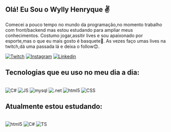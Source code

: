 

## Olá! Eu Sou o Wylly Henryque ✌️

Comecei a pouco tempo no mundo da programação,no momento trabalho com front/backend mas estou estudando para ampliar meus conhecimentos.
Costumo jogar,assitir lives e sou apaixonado por esporte,mas o que eu mais gosto é basquete🏀.
As vezes faço umas lives na twitch,dá uma passada lá e deixa o follow😊.

[![Twitch](https://img.shields.io/badge/Twitch-9146FF?style=for-the-badge&logo=twitch&logoColor=white)](twitch.tv/lonwely)
[![Instagram](https://img.shields.io/badge/Instagram-E4405F?style=for-the-badge&logo=instagram&logoColor=white)](https://www.instagram.com/_whcv_/)
[![Linkedin](https://img.shields.io/badge/LinkedIn-0077B5?style=for-the-badge&logo=linkedin&logoColor=white)](https://www.linkedin.com/in/wylly-henryque-1317661b1/)

## Tecnologias que eu uso no meu dia a dia:
<div style="display: inline_block"><br/>
<img aling="center" alt="C#" src="https://img.shields.io/badge/C%23-239120?style=for-the-badge&logo=c-sharp&logoColor=white"/>
<img aling="center" alt="JS" src="https://img.shields.io/badge/JavaScript-323330?style=for-the-badge&logo=javascript&logoColor=F7DF1E"/>
<img aling="center" alt="mysql" src="https://img.shields.io/badge/MySQL-00000F?style=for-the-badge&logo=mysql&logoColor=white"/>
<img aling="center" alt=".net" src="https://img.shields.io/badge/.NET-5C2D91?style=for-the-badge&logo=.net&logoColor=white"/>
<img aling="center" alt="html5" src="https://img.shields.io/badge/HTML5-E34F26?style=for-the-badge&logo=html5&logoColor=white"/>
<img aling="center" alt="CSS" src="https://img.shields.io/badge/CSS3-1572B6?style=for-the-badge&logo=css3&logoColor=white"/>
</div>

## Atualmente estou estudando:
<div style="display: inline_block"><br/>
<img aling="center" alt="html5" src="https://img.shields.io/badge/React-20232A?style=for-the-badge&logo=react&logoColor=61DAFB"/>
<img aling="center" alt="C#" src="https://img.shields.io/badge/Node.js-43853D?style=for-the-badge&logo=node.js&logoColor=white">
<img aling="center" alt="TS" src="https://img.shields.io/badge/TypeScript-007ACC?style=for-the-badge&logo=typescript&logoColor=white"/>
</div>



